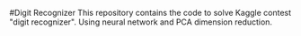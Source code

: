 #Digit Recognizer
This repository contains the code to solve Kaggle contest "digit recognizer".
Using neural network and PCA dimension reduction.

